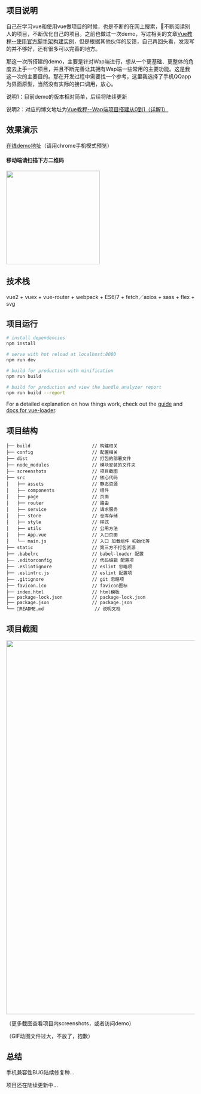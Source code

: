 ## 项目说明

自己在学习vue和使用vue做项目的时候，也是不断的在网上搜索，不断阅读别人的项目，不断优化自己的项目。之前也做过一次demo，写过相关的文章[Vue教程--使用官方脚手架构建实例](http://www.jianshu.com/p/ee2464501c65)，但是根据其他伙伴的反馈，自己再回头看，发现写的并不够好，还有很多可以完善的地方。

那这一次所搭建的demo，主要是针对Wap端进行，想从一个更基础、更整体的角度去上手一个项目，并且不断完善让其拥有Wap端一些常用的主要功能。这是我这一次的主要目的。那在开发过程中需要找一个参考，这里我选择了手机QQapp为界面原型，当然没有实际的接口调用，放心。

说明1：目前demo的版本相对简单，后续将陆续更新

说明2：对应的博文地址为[Vue教程--Wap端项目搭建从0到1（详解1）](http://www.jianshu.com/p/4618844c5df8) 

## 效果演示

[在线demo地址](http://www.knowing365.com)（请用chrome手机模式预览）

#### 移动端请扫描下方二维码

<img src="https://raw.githubusercontent.com/YuxinChou/vue-wap-demo/master/screenshots/%E5%9C%A8%E7%BA%BF%E5%9C%B0%E5%9D%80%E4%BA%8C%E7%BB%B4%E7%A0%81.jpg" width="250" height="250"/>

## 技术栈

vue2 + vuex + vue-router + webpack + ES6/7 + fetch／axios + sass + flex + svg

## 项目运行

``` bash
# install dependencies
npm install

# serve with hot reload at localhost:8080
npm run dev

# build for production with minification
npm run build

# build for production and view the bundle analyzer report
npm run build --report
```

For a detailed explanation on how things work, check out the [guide](http://vuejs-templates.github.io/webpack/) and [docs for vue-loader](http://vuejs.github.io/vue-loader).


## 项目结构

```
├── build                       // 构建相关  
├── config                      // 配置相关
├── dist                        // 打包的部署文件
├── node_modules                // 模块安装的文件夹
├── screenshots                 // 项目截图
├── src                         // 核心代码
│   ├── assets                  // 静态资源
│   ├── components              // 组件
│   ├── page                    // 页面
│   ├── router                  // 路由
│   ├── service                 // 请求服务
│   ├── store                   // 仓库存储
│   ├── style                   // 样式
│   ├── utils                   // 公用方法
│   ├── App.vue                 // 入口页面
│   └── main.js                 // 入口 加载组件 初始化等
├── static                      // 第三方不打包资源
├── .babelrc                    // babel-loader 配置
├── .editorconfig               // 代码编辑 配置项
├── .eslintignore               // eslint 忽略项
├── .eslintrc.js                // eslint 配置项
├── .gitignore                  // git 忽略项
├── favicon.ico                 // favicon图标
├── index.html                  // html模板
├── package-lock.json           // package-lock.json
├── package.json                // package.json
└── README.md                   // 说明文档
```

## 项目截图

<img src="https://raw.githubusercontent.com/YuxinChou/vue-wap-demo/master/screenshots/all%E5%90%88%E5%9B%BE.jpg" width="1000" />

（更多截图查看项目内screenshots，或者访问demo）

（GIF动图文件过大，不放了，抱歉）

## 总结

手机兼容性BUG陆续修复种...

项目还在陆续更新中...